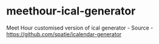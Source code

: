 # meethour-ical-generator
Meet Hour customised version of ical generator - Source - https://github.com/spatie/icalendar-generator
